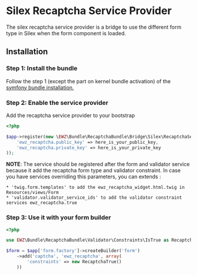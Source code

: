 Silex Recaptcha Service Provider
================================

The silex recaptcha service provider is a bridge to use the different form type in Silex when the form component is loaded.

## Installation

### Step 1: Install the bundle

Follow the step 1 (except the part on kernel bundle activation) of the [symfony bundle installation.](../README.md)

### Step 2: Enable the service provider

Add the recaptcha service provider to your bootstrap

```php
<?php

$app->register(new \EWZ\Bundle\RecaptchaBundle\Bridge\Silex\RecaptchaServiceProvider(), array(
    'ewz_recaptcha.public_key' => here_is_your_public_key,
    'ewz_recaptcha.private_key' => here_is_your_private_key
));
```

**NOTE**: The service should be registered after the form and validator service because it add the recaptcha form type and validator constraint.
In case you have services overriding this parameters, you can extends :

    * 'twig.form.templates' to add the ewz_recaptcha_widget.html.twig in Resources/views/Form
    * 'validator.validator_service_ids' to add the validator constraint services ewz_recaptcha.true

### Step 3: Use it with your form builder

```php
<?php

use EWZ\Bundle\RecaptchaBundle\Validator\Constraints\IsTrue as RecaptchaTrue;

$form = $app['form.factory']->createBuilder('form')
    ->add('captcha', 'ewz_recaptcha', array(
        'constraints' => new RecaptchaTrue()
    ))
```
